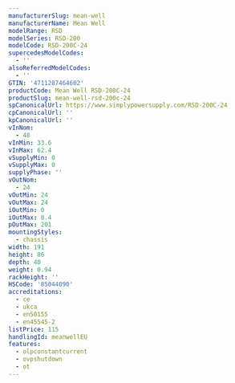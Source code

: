 ```yaml
---
manufacturerSlug: mean-well
manufacturerName: Mean Well
modelRange: RSD
modelSeries: RSD-200
modelCode: RSD-200C-24
supercedesModelCodes:
  - ''
alsoReferredModelCodes:
  - ''
GTIN: '4711287464602'
productCode: Mean Well RSD-200C-24
productSlug: mean-well-rsd-200c-24
spCanonicalUrl: https://www.simplypowersupply.com/RSD-200C-24
cpCanonicalUrl: ''
kpCanonicalUrl: ''
vInNom:
  - 48
vInMin: 33.6
vInMax: 62.4
vSupplyMin: 0
vSupplyMax: 0
supplyPhase: ''
vOutNom:
  - 24
vOutMin: 24
vOutMax: 24
iOutMin: 0
iOutMax: 8.4
pOutMax: 201
mountingStyles:
  - chassis
width: 191
height: 86
depth: 40
weight: 0.94
rackHeight: ''
HSCode: '85044090'
accreditations:
  - ce
  - ukca
  - en50155
  - en45545-2
listPrice: 115
handlingId: meanwellEU
features:
  - olpconstantcurrent
  - ovpshutdown
  - ot
---
```


